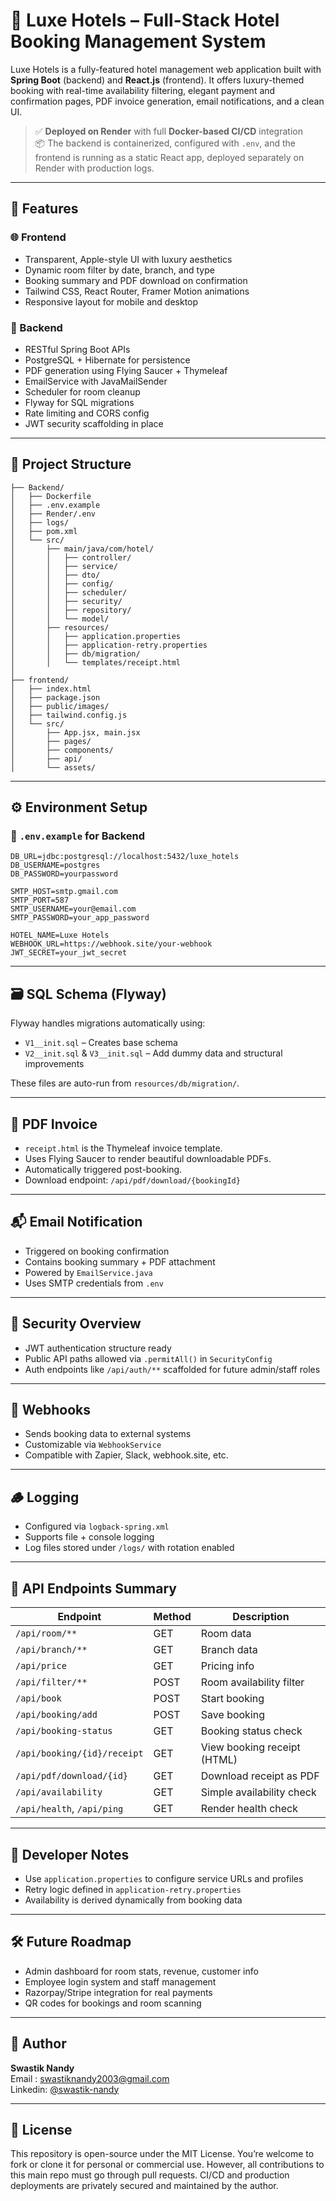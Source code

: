 # 🏨 Luxe Hotels – Full-Stack Hotel Booking Management System

Luxe Hotels is a fully-featured hotel management web application built with **Spring Boot** (backend) and **React.js** (frontend). It offers luxury-themed booking with real-time availability filtering, elegant payment and confirmation pages, PDF invoice generation, email notifications, and a clean UI.

> ✅ **Deployed on Render** with full **Docker-based CI/CD** integration  
> 📦 The backend is containerized, configured with `.env`, and the frontend is running as a static React app, deployed separately on    
      Render with production logs.

---

## 🚀 Features

### 🌐 Frontend
- Transparent, Apple-style UI with luxury aesthetics
- Dynamic room filter by date, branch, and type
- Booking summary and PDF download on confirmation
- Tailwind CSS, React Router, Framer Motion animations
- Responsive layout for mobile and desktop

### 🔧 Backend
- RESTful Spring Boot APIs
- PostgreSQL + Hibernate for persistence
- PDF generation using Flying Saucer + Thymeleaf
- EmailService with JavaMailSender
- Scheduler for room cleanup
- Flyway for SQL migrations
- Rate limiting and CORS config
- JWT security scaffolding in place

---

## 🧱 Project Structure

```
├── Backend/
│   ├── Dockerfile
│   ├── .env.example
│   ├── Render/.env
│   ├── logs/
│   ├── pom.xml
│   └── src/
│       ├── main/java/com/hotel/
│       │   ├── controller/
│       │   ├── service/
│       │   ├── dto/
│       │   ├── config/
│       │   ├── scheduler/
│       │   ├── security/
│       │   ├── repository/
│       │   └── model/
│       ├── resources/
│       │   ├── application.properties
│       │   ├── application-retry.properties
│       │   ├── db/migration/
│       │   └── templates/receipt.html
│
├── frontend/
│   ├── index.html
│   ├── package.json
│   ├── public/images/
│   ├── tailwind.config.js
│   └── src/
│       ├── App.jsx, main.jsx
│       ├── pages/
│       ├── components/
│       ├── api/
│       └── assets/
```

---

## ⚙️ Environment Setup

### 🔐 `.env.example` for Backend

```env
DB_URL=jdbc:postgresql://localhost:5432/luxe_hotels
DB_USERNAME=postgres
DB_PASSWORD=yourpassword

SMTP_HOST=smtp.gmail.com
SMTP_PORT=587
SMTP_USERNAME=your@email.com
SMTP_PASSWORD=your_app_password

HOTEL_NAME=Luxe Hotels
WEBHOOK_URL=https://webhook.site/your-webhook
JWT_SECRET=your_jwt_secret
```

---

## 🗃️ SQL Schema (Flyway)

Flyway handles migrations automatically using:

- `V1__init.sql` – Creates base schema
- `V2__init.sql` & `V3__init.sql` – Add dummy data and structural improvements

These files are auto-run from `resources/db/migration/`.

---

## 🧾 PDF Invoice

- `receipt.html` is the Thymeleaf invoice template.
- Uses Flying Saucer to render beautiful downloadable PDFs.
- Automatically triggered post-booking.
- Download endpoint: `/api/pdf/download/{bookingId}`

---

## 📬 Email Notification

- Triggered on booking confirmation
- Contains booking summary + PDF attachment
- Powered by `EmailService.java`
- Uses SMTP credentials from `.env`

---

## 🔐 Security Overview

- JWT authentication structure ready
- Public API paths allowed via `.permitAll()` in `SecurityConfig`
- Auth endpoints like `/api/auth/**` scaffolded for future admin/staff roles

---

## 📡 Webhooks

- Sends booking data to external systems
- Customizable via `WebhookService`
- Compatible with Zapier, Slack, webhook.site, etc.

---

## 🪵 Logging

- Configured via `logback-spring.xml`
- Supports file + console logging
- Log files stored under `/logs/` with rotation enabled

---

## 🔗 API Endpoints Summary

| Endpoint                        | Method | Description                     |
|--------------------------------|--------|---------------------------------|
| `/api/room/**`                 | GET    | Room data                       |
| `/api/branch/**`               | GET    | Branch data                     |
| `/api/price`                   | GET    | Pricing info                    |
| `/api/filter/**`               | POST   | Room availability filter        |
| `/api/book`                    | POST   | Start booking                   |
| `/api/booking/add`             | POST   | Save booking                    |
| `/api/booking-status`          | GET    | Booking status check            |
| `/api/booking/{id}/receipt`    | GET    | View booking receipt (HTML)     |
| `/api/pdf/download/{id}`       | GET    | Download receipt as PDF         |
| `/api/availability`           | GET    | Simple availability check       |
| `/api/health`, `/api/ping`     | GET    | Render health check             |

---

## 🧪 Developer Notes

- Use `application.properties` to configure service URLs and profiles
- Retry logic defined in `application-retry.properties`
- Availability is derived dynamically from booking data

---

## 🛠️ Future Roadmap

- Admin dashboard for room stats, revenue, customer info
- Employee login system and staff management
- Razorpay/Stripe integration for real payments
- QR codes for bookings and room scanning

---

## 👤 Author

**Swastik Nandy**  
 Email : swastiknandy2003@gmail.com  
 Linkedin: [@swastik-nandy](https://www.linkedin.com/in/swastik-nandy/)

---

## 📄 License

This repository is open-source under the MIT License. You’re welcome to fork or clone it for personal or commercial use. However, all contributions to this main repo must go through pull requests. CI/CD and production deployments are privately secured and maintained by the author.